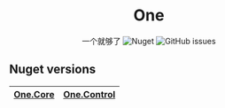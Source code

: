

<div align="center">

# One
一个就够了
![Nuget](https://img.shields.io/nuget/v/One.Core)
![GitHub issues](https://img.shields.io/github/issues/KleinPan/One)
</div>

## Nuget versions

| [One.Core](https://www.nuget.org/packages/One.Core/)  | [One.Control](https://www.nuget.org/packages/One.Control/) 
| ------------- | ------------- 
